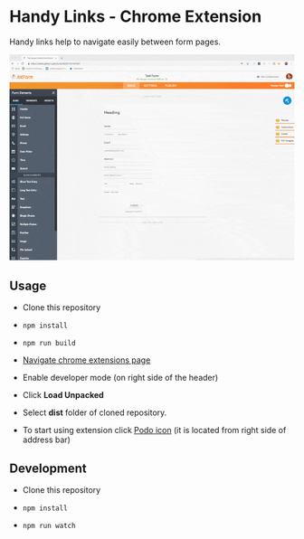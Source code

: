 # Handy Links - Chrome Extension

Handy links help to navigate easily between form pages. 

![Alt text](src/assets/preview.gif?raw=true "Handy Links")


## Usage

- Clone this repository

- ``npm install``

- ``npm run build``

- [Navigate chrome extensions page](chrome://extensions/)

- Enable developer mode (on right side of the header)

- Click **Load Unpacked**

- Select **dist** folder of cloned repository.

- To start using extension click [Podo icon](https://www.jotform.com/wepay/assets/img/podo.png) (it is located from right side of address bar)

## Development

- Clone this repository

- ``npm install``

- ``npm run watch``

